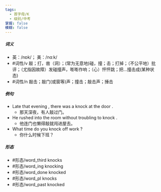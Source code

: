 ```yaml
---
tags:
  - 首字母/K
  - 级别/中考
掌握: false
模糊: false
---
```

##### 词义
- 英：/nɒk/； 美：/nɑːk/
- #词性/v  敲；打，凿（洞）；(常为无意地)碰，撞；击；打掉；（不公平地）批评；（尤指因故障）发碰撞声，嘭嘭作响；（心）怦怦跳；把…撞击成(某种状态)
- #词性/n  敲击；敲门(或窗等)声；撞击；敲击声；捶击
##### 例句
- Late that evening , there was a knock at the door .
	- 那天深夜，有人敲过门。
- He rushed into the room without troubling to knock .
	- 他连门也懒得敲就闯进屋去。
- What time do you knock off work ?
	- 你什么时候下班？
##### 形态
- #形态/word_third knocks
- #形态/word_ing knocking
- #形态/word_done knocked
- #形态/word_pl knocks
- #形态/word_past knocked
